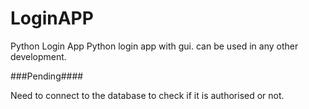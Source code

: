 # LoginAPP
Python Login App
Python login app with gui.
can be used in any other development.

###Pending####

Need to connect to the database to check if it is authorised or not.
